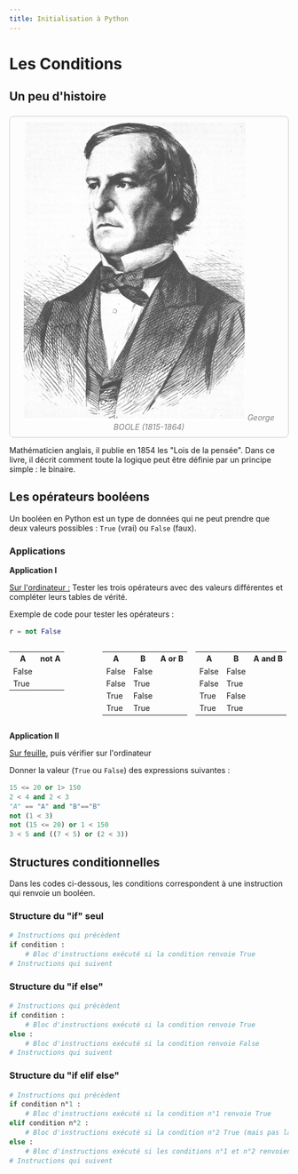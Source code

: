 ```yaml
---
title: Initialisation à Python
---
```


# Les Conditions

## Un peu d'histoire

### 

<div style="border: 1px solid #ccc; padding: 10px; text-align: center; border-radius: 8px;">
  <img src="../../images/Portrait_of_George_Boole.png" alt="Python" width="400" />
  <span style="font-style: italic; color: gray;">George BOOLE (1815-1864)</span>
</div>

Mathématicien anglais, il publie en 1854 les "Lois de la pensée". Dans ce livre, il décrit comment toute la logique peut être définie par un principe simple : le binaire.

## Les opérateurs booléens

Un booléen en Python est un type de données qui ne peut prendre que deux valeurs possibles : `True` (vrai) ou `False` (faux).

### Applications

**Application I**

<u>Sur l'ordinateur :</u> Tester les trois opérateurs avec des valeurs différentes et compléter leurs tables de vérité.

Exemple de code pour tester les opérateurs :

```python
r = not False
```

<div style="display: flex; flex-direction: row; justify-content: space-evenly">
    <table>
        <tr>
            <th>A</th><th>not A</th>
        </tr>
        <tr>
            <td>False</td><td></td>
        </tr>
        <tr>
            <td>True</td><td></td>
        </tr>
    </table>
    <table>
        <tr>
            <th>A</th><th>B</th><th>A or B</th>
        </tr>
        <tr>
            <td>False</td><td>False</td><td></td>
        </tr>
        <tr>
            <td>False</td><td>True</td><td></td>
        </tr>
        <tr>
            <td>True</td><td>False</td><td></td>
        </tr>
        <tr>
            <td>True</td><td>True</td><td></td>
        </tr>
    </table>
    <table>
        <tr>
            <th>A</th><th>B</th><th>A and B</th>
        </tr>
        <tr>
            <td>False</td><td>False</td><td></td>
        </tr>
        <tr>
            <td>False</td><td>True</td><td></td>
        </tr>
        <tr>
            <td>True</td><td>False</td><td></td>
        </tr>
        <tr>
            <td>True</td><td>True</td><td></td>
        </tr>
    </table>
</div>


**Application II**

<u>Sur feuille</u>, puis vérifier sur l'ordinateur

Donner la valeur (`True` ou `False`) des expressions suivantes :

```python
15 <= 20 or 1> 150
2 < 4 and 2 < 3
"A" == "A" and "B"=="B"
not (1 < 3)
not (15 <= 20) or 1 < 150
3 < 5 and ((7 < 5) or (2 < 3))
```

## Structures conditionnelles
Dans les codes ci-dessous, les conditions correspondent à une instruction qui renvoie un booléen.

### Structure du "if" seul

```python
# Instructions qui précèdent
if condition :
    # Bloc d'instructions exécuté si la condition renvoie True
# Instructions qui suivent
```

### Structure du "if else"

```python
# Instructions qui précèdent
if condition :
    # Bloc d'instructions exécuté si la condition renvoie True
else :
    # Bloc d'instructions exécuté si la condition renvoie False
# Instructions qui suivent
```

### Structure du "if elif else"

```python
# Instructions qui précèdent
if condition n°1 :
    # Bloc d'instructions exécuté si la condition n°1 renvoie True
elif condition n°2 :
    # Bloc d'instructions exécuté si la condition n°2 True (mais pas la n°1)
else :
    # Bloc d'instructions exécuté si les conditions n°1 et n°2 renvoient False
# Instructions qui suivent
```